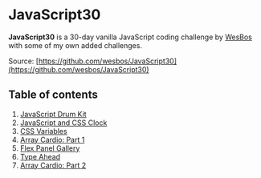 # JavaScript30

**JavaScript30** is a 30-day vanilla JavaScript coding challenge by [WesBos](https://github.com/wesbos) with some of my own added challenges.

Source: [https://github.com/wesbos/JavaScript30](https://github.com/wesbos/JavaScript30)

## Table of contents

1. [JavaScript Drum Kit](01-js-drum-kit/)
2. [JavaScript and CSS Clock](02-js-and-css-clock/)
3. [CSS Variables](03-css-variables/)
4. [Array Cardio: Part 1](04-array-cardio-1/)
5. [Flex Panel Gallery](05-flex-panel-gallery/)
6. [Type Ahead](06-type-ahead/)
7. [Array Cardio: Part 2](07-array-cardio-2/)